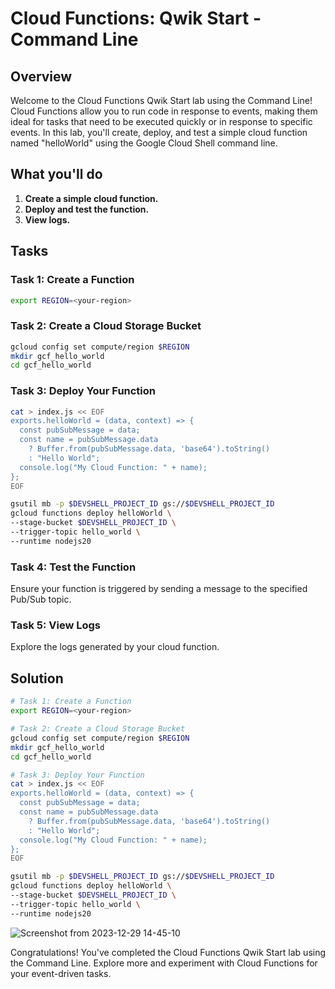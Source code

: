 # Cloud Functions: Qwik Start - Command Line

## Overview

Welcome to the Cloud Functions Qwik Start lab using the Command Line! Cloud Functions allow you to run code in response to events, making them ideal for tasks that need to be executed quickly or in response to specific events. In this lab, you'll create, deploy, and test a simple cloud function named "helloWorld" using the Google Cloud Shell command line.

## What you'll do

1. **Create a simple cloud function.**
2. **Deploy and test the function.**
3. **View logs.**

## Tasks

### Task 1: Create a Function

```bash
export REGION=<your-region>
```

### Task 2: Create a Cloud Storage Bucket

```bash
gcloud config set compute/region $REGION
mkdir gcf_hello_world
cd gcf_hello_world
```

### Task 3: Deploy Your Function

```bash
cat > index.js << EOF
exports.helloWorld = (data, context) => {
  const pubSubMessage = data;
  const name = pubSubMessage.data
    ? Buffer.from(pubSubMessage.data, 'base64').toString()
    : "Hello World";
  console.log("My Cloud Function: " + name);
};
EOF

gsutil mb -p $DEVSHELL_PROJECT_ID gs://$DEVSHELL_PROJECT_ID
gcloud functions deploy helloWorld \
--stage-bucket $DEVSHELL_PROJECT_ID \
--trigger-topic hello_world \
--runtime nodejs20
```

### Task 4: Test the Function

Ensure your function is triggered by sending a message to the specified Pub/Sub topic.

### Task 5: View Logs

Explore the logs generated by your cloud function.

## Solution

```bash
# Task 1: Create a Function
export REGION=<your-region>

# Task 2: Create a Cloud Storage Bucket
gcloud config set compute/region $REGION
mkdir gcf_hello_world
cd gcf_hello_world

# Task 3: Deploy Your Function
cat > index.js << EOF
exports.helloWorld = (data, context) => {
  const pubSubMessage = data;
  const name = pubSubMessage.data
    ? Buffer.from(pubSubMessage.data, 'base64').toString()
    : "Hello World";
  console.log("My Cloud Function: " + name);
};
EOF

gsutil mb -p $DEVSHELL_PROJECT_ID gs://$DEVSHELL_PROJECT_ID
gcloud functions deploy helloWorld \
--stage-bucket $DEVSHELL_PROJECT_ID \
--trigger-topic hello_world \
--runtime nodejs20
```
![Screenshot from 2023-12-29 14-45-10](https://github.com/Dev0psKing/Google-Cloud-Hands_On/assets/99263767/c04ab816-fb7c-4f3a-a5d7-59403af1a8fc)

Congratulations! You've completed the Cloud Functions Qwik Start lab using the Command Line. Explore more and experiment with Cloud Functions for your event-driven tasks.
